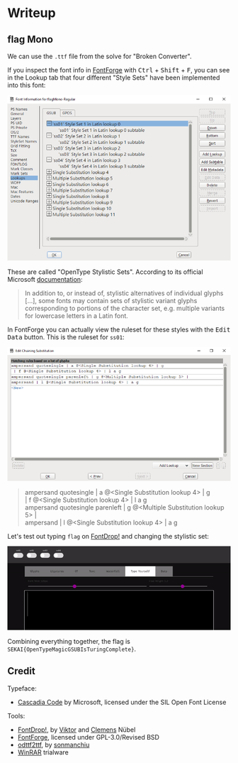 # Writeup

## flag Mono

We can use the `.ttf` file from the solve for "Broken Converter".

If you inspect the font info in [FontForge](https://fontforge.org/) with <kbd>Ctrl</kbd> + <kbd>Shift</kbd> + <kbd>F</kbd>, you can see in the Lookup tab that four different "Style Sets" have been implemented into this font:

![Inspecting the "Lookup" tab in FontForge](lookup.png)

These are called "OpenType Stylistic Sets". According to its official Microsoft [documentation](https://docs.microsoft.com/en-us/typography/opentype/spec/features_pt#ssxx):

> In addition to, or instead of, stylistic alternatives of individual glyphs [...], some fonts may contain sets of stylistic variant glyphs corresponding to portions of the character set, e.g. multiple variants for lowercase letters in a Latin font.

In FontForge you can actually view the ruleset for these styles with the <kbd>Edit Data</kbd> button. This is the ruleset for `ss01`:

![Inspecting stylistic set ruleset $2 in FontForge](ruleset.png)

> ampersand quotesingle | a @<Single Substitution lookup 4> | g  
> | f @<Single Substitution lookup 4> | l a g  
> ampersand quotesingle parenleft | g @<Multiple Substitution lookup 5> |  
> ampersand | l @<Single Substitution lookup 4> | a g

Let's test out typing `flag` on [FontDrop!](https://fontdrop.info/) and changing the stylistic set:

![Changing stylistic sets on FontDrop!](mono-flag.gif)

Combining everything together, the flag is `SEKAI{OpenTypeMagicGSUBIsTuringComplete}`.

## Credit

Typeface:

- [Cascadia Code](https://github.com/microsoft/cascadia-code) by Microsoft, licensed under the SIL Open Font License

Tools:

- [FontDrop!](https://fontdrop.info/), by [Viktor](https://www.viktornuebel.com/) and [Clemens](http://www.lieberungewoehnlich.de/) Nübel
- [FontForge](https://github.com/fontforge), licensed under GPL-3.0/Revised BSD
- [odttf2ttf](https://github.com/somanchiu/odttf2ttf), by [sonmanchiu](https://github.com/somanchiu)
- [WinRAR](https://www.win-rar.com/) trialware

